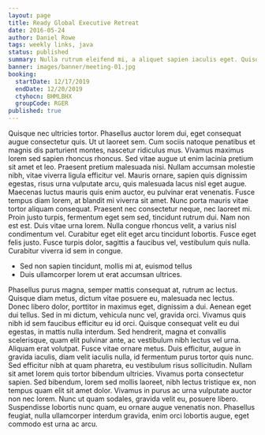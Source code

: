 ```yaml
---
layout: page
title: Ready Global Executive Retreat
date: 2016-05-24
author: Daniel Rowe
tags: weekly links, java
status: published
summary: Nulla rutrum eleifend mi, a aliquet sapien iaculis eget. Quisque.
banner: images/banner/meeting-01.jpg
booking:
  startDate: 12/17/2019
  endDate: 12/20/2019
  ctyhocn: BHMLBHX
  groupCode: RGER
published: true
---
```

Quisque nec ultricies tortor. Phasellus auctor lorem dui, eget consequat augue consectetur quis. Ut ut laoreet sem. Cum sociis natoque penatibus et magnis dis parturient montes, nascetur ridiculus mus. Vivamus maximus lorem sed sapien rhoncus rhoncus. Sed vitae augue ut enim lacinia pretium sit amet et leo. Praesent pretium malesuada nisi. Nullam accumsan molestie nibh, vitae viverra ligula efficitur vel. Mauris ornare, sapien quis dignissim egestas, risus urna vulputate arcu, quis malesuada lacus nisl eget augue. Maecenas luctus mauris quis enim auctor, eu pulvinar erat venenatis. Fusce tempus diam lorem, at blandit mi viverra sit amet. Nunc porta mauris vitae tortor aliquam consequat. Praesent nec consectetur neque, nec laoreet mi.
Proin justo turpis, fermentum eget sem sed, tincidunt rutrum dui. Nam non est est. Duis vitae urna lorem. Nulla congue rhoncus velit, a varius nisl condimentum vel. Curabitur eget elit eget arcu tincidunt lobortis. Fusce eget felis justo. Fusce turpis dolor, sagittis a faucibus vel, vestibulum quis nulla. Curabitur viverra id sem in congue.

* Sed non sapien tincidunt, mollis mi at, euismod tellus
* Duis ullamcorper lorem ut erat accumsan ultrices.

Phasellus purus magna, semper mattis consequat at, rutrum ac lectus. Quisque diam metus, dictum vitae posuere eu, malesuada nec lectus. Donec libero dolor, porttitor in maximus eget, dignissim a dui. Aenean eget dui tellus. Sed in mi dictum, vehicula nunc vel, gravida orci. Vivamus quis nibh id sem faucibus efficitur eu id orci. Quisque consequat velit eu dui egestas, in mattis nulla interdum. Sed hendrerit, magna et convallis scelerisque, quam elit pulvinar ante, ac vestibulum nibh lectus vel urna. Aliquam erat volutpat. Fusce vitae ornare metus. Duis efficitur, augue in gravida iaculis, diam velit iaculis nulla, id fermentum purus tortor quis nunc. Sed efficitur nibh at quam pharetra, eu vestibulum risus sollicitudin.
Nullam sit amet lorem quis tortor bibendum ultricies. Vivamus porta consectetur sapien. Sed bibendum, lorem sed mollis laoreet, nibh lectus tristique ex, non tempus quam elit sit amet dolor. Vivamus in purus ac urna vulputate auctor non nec lorem. Nunc ut quam sodales, gravida velit eu, posuere libero. Suspendisse lobortis nunc quam, eu ornare augue venenatis non. Phasellus feugiat, nulla ullamcorper interdum gravida, enim orci lobortis augue, eget commodo est urna ac arcu.
